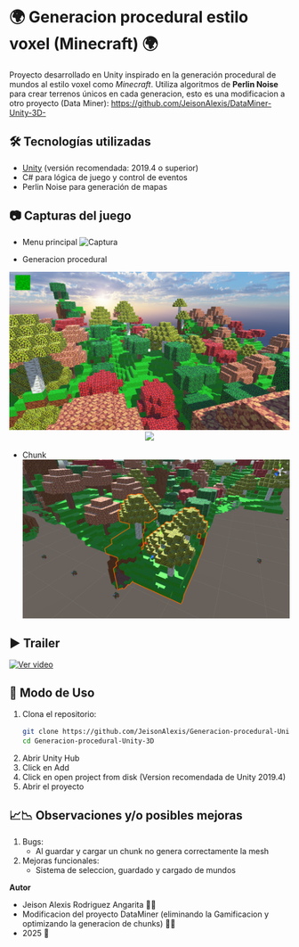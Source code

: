 # 🌍 Generacion procedural estilo voxel (Minecraft) 🌍

Proyecto desarrollado en Unity inspirado en la generación procedural de mundos al estilo voxel como *Minecraft*. Utiliza algoritmos de **Perlin Noise** para crear terrenos únicos en cada generacion, esto es una modificacion a otro proyecto (Data Miner): https://github.com/JeisonAlexis/DataMiner-Unity-3D-


## 🛠️ Tecnologías utilizadas

- [Unity](https://unity.com/) (versión recomendada: 2019.4 o superior)
- C# para lógica de juego y control de eventos
- Perlin Noise para generación de mapas

## 📷 **Capturas del juego**
- Menu principal
![Captura](imgs/menu_principal.png)

- Generacion procedural
<div align="center">
  <img src="imgs/principal.png" width="800" />
  <img src="imgs/mundo.png" width="800" />
</div>

- Chunk
![Captura](imgs/chunk.png)


## ▶️ **Trailer**  
<a href="https://www.youtube.com/watch?v=8-ZmSIuK3M8" target="_blank">
  <img src="https://img.youtube.com/vi/8-ZmSIuK3M8/hqdefault.jpg" width="950" height="700" alt="Ver video">
</a>


## 🚀 Modo de Uso

1. Clona el repositorio:
   ```bash
   git clone https://github.com/JeisonAlexis/Generacion-procedural-Unity-3D.git
   cd Generacion-procedural-Unity-3D
2. Abrir Unity Hub
3. Click en Add
4. Click en open project from disk (Version recomendada de Unity 2019.4)
5. Abrir el proyecto

## 📈📉 Observaciones y/o posibles mejoras

1. Bugs:
   - Al guardar y cargar un chunk no genera correctamente la mesh
2. Mejoras funcionales:
   - Sistema de seleccion, guardado y cargado de mundos

**Autor**
- Jeison Alexis Rodriguez Angarita 🙍‍♂️
- Modificacion del proyecto DataMiner (eliminando la Gamificacion y optimizando la generacion de chunks) 👨‍🎓
- 2025 📅 

